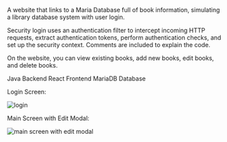 A website that links to a Maria Database full of book information, simulating a library database system with user login.

Security login uses an authentication filter to intercept incoming HTTP requests, extract authentication tokens, perform authentication checks, and set up the security context. Comments are included to explain the code.

On the website, you can view existing books, add new books, edit books, and delete books.

Java Backend
React Frontend
MariaDB Database


Login Screen:

![login](https://github.com/Ethan-Nowa/Java-Book-Library-Backend/assets/140451419/c2411cb9-65a4-4484-a265-8dbd9ec79d3f)


Main Screen with Edit Modal:

![main screen with edit modal](https://github.com/Ethan-Nowa/Java-Book-Library-Backend/assets/140451419/3786e12a-1e64-4129-8dde-b8665537c314)
